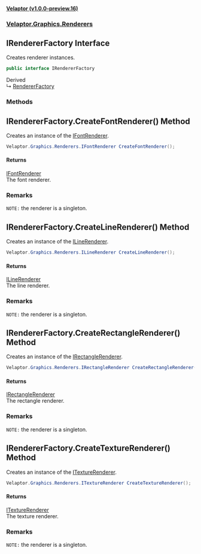 #### [Velaptor (v1.0.0-preview.16)](./namespaces.md 'Velaptor Namespaces')
### [Velaptor.Graphics.Renderers](./Velaptor.Graphics.Renderers.md 'Velaptor.Graphics.Renderers')

## IRendererFactory Interface

Creates renderer instances.

```csharp
public interface IRendererFactory
```

Derived  
&#8627; [RendererFactory](./Velaptor.Factories.RendererFactory.md 'Velaptor.Factories.RendererFactory')
### Methods

<a name='Velaptor.Graphics.Renderers.IRendererFactory.CreateFontRenderer()'></a>

## IRendererFactory.CreateFontRenderer() Method

Creates an instance of the [IFontRenderer](./Velaptor.Graphics.Renderers.IFontRenderer.md 'Velaptor.Graphics.Renderers.IFontRenderer').

```csharp
Velaptor.Graphics.Renderers.IFontRenderer CreateFontRenderer();
```

#### Returns
[IFontRenderer](./Velaptor.Graphics.Renderers.IFontRenderer.md 'Velaptor.Graphics.Renderers.IFontRenderer')  
The font renderer.

### Remarks
`NOTE:` the renderer is a singleton.

<a name='Velaptor.Graphics.Renderers.IRendererFactory.CreateLineRenderer()'></a>

## IRendererFactory.CreateLineRenderer() Method

Creates an instance of the [ILineRenderer](./Velaptor.Graphics.Renderers.ILineRenderer.md 'Velaptor.Graphics.Renderers.ILineRenderer').

```csharp
Velaptor.Graphics.Renderers.ILineRenderer CreateLineRenderer();
```

#### Returns
[ILineRenderer](./Velaptor.Graphics.Renderers.ILineRenderer.md 'Velaptor.Graphics.Renderers.ILineRenderer')  
The line renderer.

### Remarks
`NOTE:` the renderer is a singleton.

<a name='Velaptor.Graphics.Renderers.IRendererFactory.CreateRectangleRenderer()'></a>

## IRendererFactory.CreateRectangleRenderer() Method

Creates an instance of the [IRectangleRenderer](./Velaptor.Graphics.Renderers.IRectangleRenderer.md 'Velaptor.Graphics.Renderers.IRectangleRenderer').

```csharp
Velaptor.Graphics.Renderers.IRectangleRenderer CreateRectangleRenderer();
```

#### Returns
[IRectangleRenderer](./Velaptor.Graphics.Renderers.IRectangleRenderer.md 'Velaptor.Graphics.Renderers.IRectangleRenderer')  
The rectangle renderer.

### Remarks
`NOTE:` the renderer is a singleton.

<a name='Velaptor.Graphics.Renderers.IRendererFactory.CreateTextureRenderer()'></a>

## IRendererFactory.CreateTextureRenderer() Method

Creates an instance of the [ITextureRenderer](./Velaptor.Graphics.Renderers.ITextureRenderer.md 'Velaptor.Graphics.Renderers.ITextureRenderer').

```csharp
Velaptor.Graphics.Renderers.ITextureRenderer CreateTextureRenderer();
```

#### Returns
[ITextureRenderer](./Velaptor.Graphics.Renderers.ITextureRenderer.md 'Velaptor.Graphics.Renderers.ITextureRenderer')  
The texture renderer.

### Remarks
`NOTE:` the renderer is a singleton.
